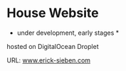 # House Website

* under development, early stages *

hosted on DigitalOcean Droplet

URL: www.erick-sieben.com